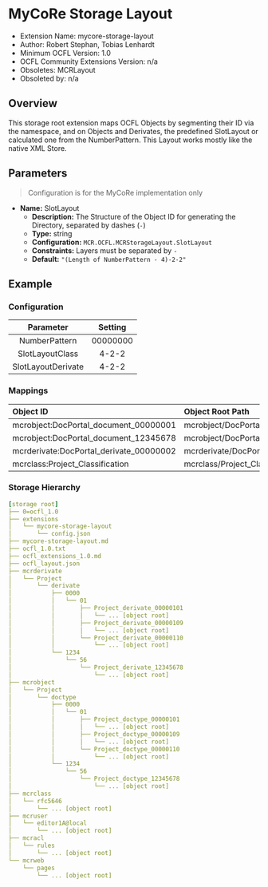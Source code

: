 # MyCoRe Storage Layout
-   Extension Name: mycore-storage-layout
-   Author: Robert Stephan, Tobias Lenhardt
-   Minimum OCFL Version: 1.0
-   OCFL Community Extensions Version: n/a
-   Obsoletes: MCRLayout
-   Obsoleted by: n/a

## Overview

This storage root extension maps OCFL Objects by segmenting their ID via the namespace, and on Objects and Derivates, the predefined SlotLayout or calculated one from the NumberPattern. This Layout works mostly like the native XML Store.

## Parameters
> Configuration is for the MyCoRe implementation only

-   **Name:** SlotLayout
    -   **Description:** The Structure of the Object ID for generating the Directory, separated by dashes (`-`)
    -   **Type:** string
    -   **Configuration:** `MCR.OCFL.MCRStorageLayout.SlotLayout`
    -   **Constraints:** Layers must be separated by `-`
    -   **Default:** `"(Length of NumberPattern - 4)-2-2"`

## Example

### Configuration
|     Parameter      | Setting  |
| :----------------: | :------: |
|   NumberPattern    | 00000000 |
|  SlotLayoutClass   |  4-2-2   |
| SlotLayoutDerivate |  4-2-2   |

### Mappings
|                Object ID                |            Object Root Path            |
| :-------------------------------------- | :------------------------------------- |
| mcrobject:DocPortal_document_00000001   | mcrobject/DocPortal/document/0000/00   |
| mcrobject:DocPortal_document_12345678   | mcrobject/DocPortal/document/1234/56   |
| mcrderivate:DocPortal_derivate_00000002 | mcrderivate/DocPortal/derivate/0000/00 |
| mcrclass:Project_Classification         | mcrclass/Project_Classification        |

### Storage Hierarchy
```yaml
[storage root]
├── 0=ocfl_1.0
├── extensions
│   └── mycore-storage-layout
│       └── config.json
├── mycore-storage-layout.md
├── ocfl_1.0.txt
├── ocfl_extensions_1.0.md
├── ocfl_layout.json
├── mcrderivate
│   └── Project
│       └── derivate
│           ├── 0000
│           │   └── 01
│           │       ├── Project_derivate_00000101
│           │       │   └── ... [object root]
│           │       ├── Project_derivate_00000109
│           │       │   └── ... [object root]
│           │       └── Project_derivate_00000110
│           │           └── ... [object root]
│           └── 1234
│               └── 56
│                   └── Project_derivate_12345678
│                       └── ... [object root]
├── mcrobject
│   └── Project
│       └── doctype
│           ├── 0000
│           │   └── 01
│           │       ├── Project_doctype_00000101
│           │       │   └── ... [object root]
│           │       ├── Project_doctype_00000109
│           │       │   └── ... [object root]
│           │       └── Project_doctype_00000110
│           │           └── ... [object root]
│           └── 1234
│               └── 56
│                   └── Project_doctype_12345678
│                       └── ... [object root]
├── mcrclass
│   └── rfc5646
│       └── ... [object root]
├── mcruser
│   └── editor1A@local
│       └── ... [object root]
├── mcracl
│   └── rules
│       └── ... [object root]
└── mcrweb
    └── pages
        └── ... [object root]
```